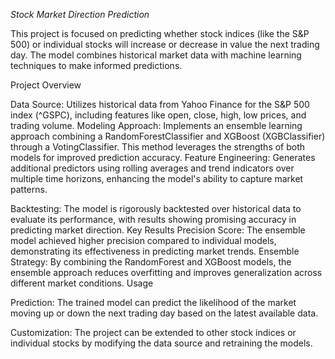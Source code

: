*Stock Market Direction Prediction*

This project is focused on predicting whether stock indices (like the S&P 500) or individual stocks will increase or decrease in value the next trading day. The model combines historical market data with machine learning techniques to make informed predictions.

Project Overview

Data Source: Utilizes historical data from Yahoo Finance for the S&P 500 index (^GSPC), including features like open, close, high, low prices, and trading volume. Modeling Approach: Implements an ensemble learning approach combining a RandomForestClassifier and XGBoost (XGBClassifier) through a VotingClassifier. This method leverages the strengths of both models for improved prediction accuracy. Feature Engineering: Generates additional predictors using rolling averages and trend indicators over multiple time horizons, enhancing the model's ability to capture market patterns.

Backtesting: The model is rigorously backtested over historical data to evaluate its performance, with results showing promising accuracy in predicting market direction. Key Results Precision Score: The ensemble model achieved higher precision compared to individual models, demonstrating its effectiveness in predicting market trends. Ensemble Strategy: By combining the RandomForest and XGBoost models, the ensemble approach reduces overfitting and improves generalization across different market conditions. Usage

Prediction: The trained model can predict the likelihood of the market moving up or down the next trading day based on the latest available data.

Customization: The project can be extended to other stock indices or individual stocks by modifying the data source and retraining the models.
